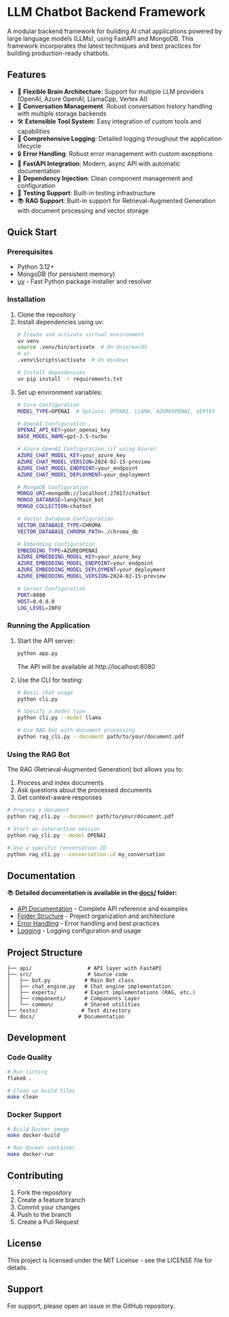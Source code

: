 # LLM Chatbot Backend Framework

A modular backend framework for building AI chat applications powered by large language models (LLMs), using FastAPI and MongoDB. This framework incorporates the latest techniques and best practices for building production-ready chatbots.

## Features

- 🧠 **Flexible Brain Architecture**: Support for multiple LLM providers (OpenAI, Azure OpenAI, LlamaCpp, Vertex AI)
- 🔄 **Conversation Management**: Robust conversation history handling with multiple storage backends
- 🛠️ **Extensible Tool System**: Easy integration of custom tools and capabilities
- 📝 **Comprehensive Logging**: Detailed logging throughout the application lifecycle
- 🔒 **Error Handling**: Robust error management with custom exceptions
- 🚀 **FastAPI Integration**: Modern, async API with automatic documentation
- 🔌 **Dependency Injection**: Clean component management and configuration
- 🧪 **Testing Support**: Built-in testing infrastructure
- 📚 **RAG Support**: Built-in support for Retrieval-Augmented Generation with document processing and vector storage

## Quick Start

### Prerequisites

- Python 3.12+
- MongoDB (for persistent memory)
- [uv](https://github.com/astral-sh/uv) - Fast Python package installer and resolver

### Installation

1. Clone the repository
2. Install dependencies using uv:
   ```bash
   # Create and activate virtual environment
   uv venv
   source .venv/bin/activate  # On Unix/macOS
   # or
   .venv\Scripts\activate  # On Windows

   # Install dependencies
   uv pip install -r requirements.txt
   ```
3. Set up environment variables:
   ```bash
   # Core Configuration
   MODEL_TYPE=OPENAI  # Options: OPENAI, LLAMA, AZUREOPENAI, VERTEX
   
   # OpenAI Configuration
   OPENAI_API_KEY=your_openai_key
   BASE_MODEL_NAME=gpt-3.5-turbo
   
   # Azure OpenAI Configuration (if using Azure)
   AZURE_CHAT_MODEL_KEY=your_azure_key
   AZURE_CHAT_MODEL_VERSION=2024-02-15-preview
   AZURE_CHAT_MODEL_ENDPOINT=your_endpoint
   AZURE_CHAT_MODEL_DEPLOYMENT=your_deployment
   
   # MongoDB Configuration
   MONGO_URI=mongodb://localhost:27017/chatbot
   MONGO_DATABASE=langchain_bot
   MONGO_COLLECTION=chatbot
   
   # Vector Database Configuration
   VECTOR_DATABASE_TYPE=CHROMA
   VECTOR_DATABASE_CHROMA_PATH=./chroma_db
   
   # Embedding Configuration
   EMBEDDING_TYPE=AZUREOPENAI
   AZURE_EMBEDDING_MODEL_KEY=your_azure_key
   AZURE_EMBEDDING_MODEL_ENDPOINT=your_endpoint
   AZURE_EMBEDDING_MODEL_DEPLOYMENT=your_deployment
   AZURE_EMBEDDING_MODEL_VERSION=2024-02-15-preview
   
   # Server Configuration
   PORT=8080
   HOST=0.0.0.0
   LOG_LEVEL=INFO
   ```

### Running the Application

1. Start the API server:
   ```bash
   python app.py
   ```
   The API will be available at http://localhost:8080

2. Use the CLI for testing:
   ```bash
   # Basic chat usage
   python cli.py
   
   # Specify a model type
   python cli.py --model llama
   
   # Use RAG bot with document processing
   python rag_cli.py --document path/to/your/document.pdf
   ```

### Using the RAG Bot

The RAG (Retrieval-Augmented Generation) bot allows you to:
1. Process and index documents
2. Ask questions about the processed documents
3. Get context-aware responses

```bash
# Process a document
python rag_cli.py --document path/to/your/document.pdf

# Start an interactive session
python rag_cli.py --model OPENAI

# Use a specific conversation ID
python rag_cli.py --conversation-id my_conversation
```

## Documentation

📚 **Detailed documentation is available in the [docs/](./docs/) folder:**

- [API Documentation](./docs/api.md) - Complete API reference and examples
- [Folder Structure](./docs/folder_structure.md) - Project organization and architecture
- [Error Handling](./docs/api.md#error-handling) - Error handling and best practices
- [Logging](./docs/api.md#logging) - Logging configuration and usage

## Project Structure

```
├── api/                  # API layer with FastAPI
├── src/                  # Source code
│   ├── bot.py           # Main Bot class
│   ├── chat_engine.py   # Chat engine implementation
│   ├── experts/         # Expert implementations (RAG, etc.)
│   ├── components/      # Components Layer
│   └── common/          # Shared utilities
├── tests/              # Test directory
└── docs/              # Documentation
```

## Development

### Code Quality

```bash
# Run linting
flake8 .

# Clean up build files
make clean
```

### Docker Support

```bash
# Build Docker image
make docker-build

# Run Docker container
make docker-run
```

## Contributing

1. Fork the repository
2. Create a feature branch
3. Commit your changes
4. Push to the branch
5. Create a Pull Request

## License

This project is licensed under the MIT License - see the LICENSE file for details.

## Support

For support, please open an issue in the GitHub repository.
